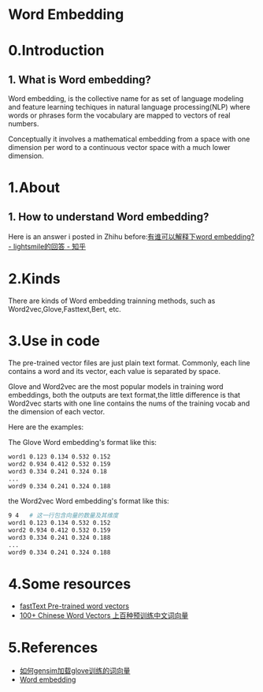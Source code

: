 # Word Embedding

# 0.Introduction

## 1. What is Word embedding?

Word embedding, is the collective name for as set of language modeling and feature learning techiques in natural language processing(NLP) where words or phrases form the vocabulary are mapped to vectors of real numbers.

Conceptually it involves a mathematical embedding from a space with one dimension per word to a continuous vector space with a much lower dimension.

# 1.About

## 1. How to understand Word embedding?

Here is an answer i posted in Zhihu before:[有谁可以解释下word embedding? - lightsmile的回答 - 知乎](https://www.zhihu.com/question/32275069/answer/563578516)

# 2.Kinds

There are kinds of Word embedding trainning methods, such as Word2vec,Glove,Fasttext,Bert, etc.

# 3.Use in code

The pre-trained vector files are just plain text format. Commonly, each line contains a word and its vector, each value is separated by space.


Glove and Word2vec are the most popular models in training word embeddings, both the outputs are text format,the little difference is that Word2vec starts with one line contains the nums of the training vocab and the dimension of each vector.

Here are the examples:

The Glove Word embedding's format like this:

```bash
word1 0.123 0.134 0.532 0.152
word2 0.934 0.412 0.532 0.159
word3 0.334 0.241 0.324 0.18
...
word9 0.334 0.241 0.324 0.188
```

the Word2vec Word embedding's format like this:

```bash
9 4   # 这一行包含向量的数量及其维度
word1 0.123 0.134 0.532 0.152
word2 0.934 0.412 0.532 0.159
word3 0.334 0.241 0.324 0.188
...
word9 0.334 0.241 0.324 0.188
```


# 4.Some resources

- [fastText Pre-trained word vectors](https://github.com/facebookresearch/fastText/blob/master/pretrained-vectors.md)
- [100+ Chinese Word Vectors 上百种预训练中文词向量](https://github.com/Embedding/Chinese-Word-Vectors)

# 5.References

- [如何gensim加载glove训练的词向量](https://www.jianshu.com/p/c2a9d3e76706)
- [Word embedding](https://en.wikipedia.org/wiki/Word_embedding)





